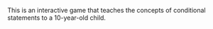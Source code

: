 This is an interactive game that teaches the concepts of conditional statements to a 10-year-old child.
